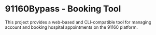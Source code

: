 # 91160Bypass - Booking Tool

This project provides a web-based and CLI-compatible tool for managing account and booking hospital appointments on the 91160 platform.